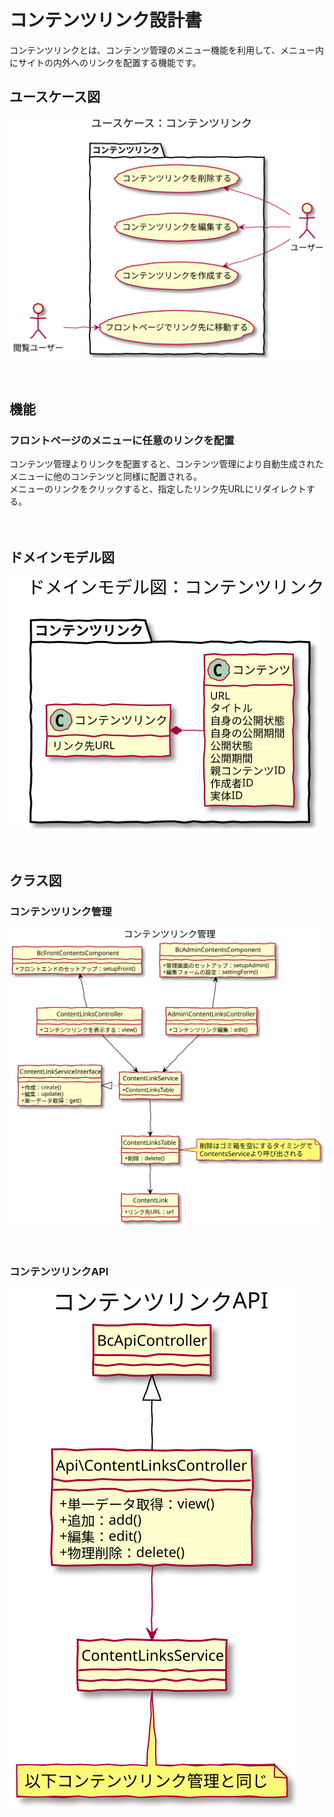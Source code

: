 # コンテンツリンク設計書

コンテンツリンクとは、コンテンツ管理のメニュー機能を利用して、メニュー内にサイトの内外へのリンクを配置する機能です。
　
## ユースケース図
![ユースケース図：コンテンツリンク](../../../svg/use_case/bc-content-link/content_links.svg)

　
## 機能

### フロントページのメニューに任意のリンクを配置
コンテンツ管理よりリンクを配置すると、コンテンツ管理により自動生成されたメニューに他のコンテンツと同様に配置される。  
メニューのリンクをクリックすると、指定したリンク先URLにリダイレクトする。

　
## ドメインモデル図
![ドメインモデル図：コンテンツリンク](../../../svg/domain_model/bc-content-link/content_links.svg)

　
## クラス図
### コンテンツリンク管理
![クラス図：固定ページ](../../../svg/class/bc-content-link/manage_content_links.svg)

　
### コンテンツリンクAPI
![クラス図：固定ページAPI](../../../svg/class/bc-content-link/api_content_links.svg)


　

